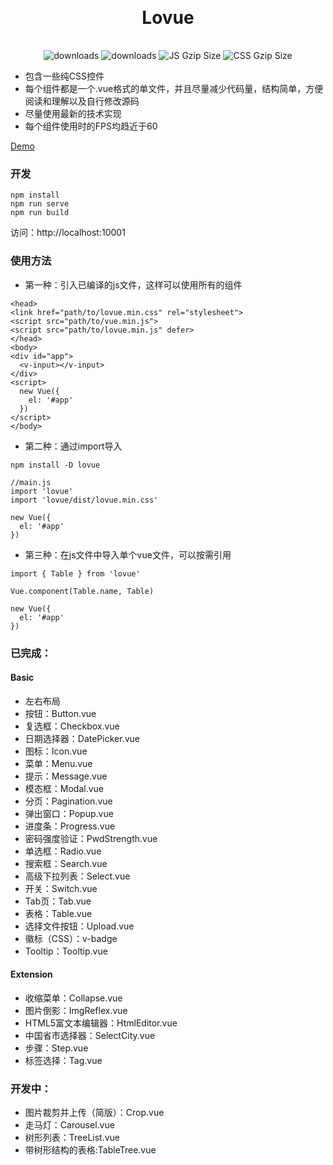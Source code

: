 <h1 align="center" style="margin: 30px 0 35px;">Lovue</h1>

<p align="center">
    <img src="https://img.shields.io/npm/dt/lovue.svg?style=flat-square" alt="downloads" />
    <img src="https://img.shields.io/npm/dm/lovue.svg?style=flat-square" alt="downloads" />
    <img src="https://img.badgesize.io/https://unpkg.com/lovue/dist/lovue.min.js?compression=gzip&style=flat-square&label=JS%20gzip%20size" alt="JS Gzip Size" />
    <img src="https://img.badgesize.io/https://unpkg.com/lovue/dist/lovue.min.css?compression=gzip&style=flat-square&label=CSS%20gzip%20size" alt="CSS Gzip Size" />
</p>

- 包含一些纯CSS控件
- 每个组件都是一个.vue格式的单文件，并且尽量减少代码量，结构简单，方便阅读和理解以及自行修改源码
- 尽量使用最新的技术实现
- 每个组件使用时的FPS均趋近于60

[Demo](https://lovue.now.sh)

### 开发
```
npm install
npm run serve
npm run build
```
访问：http://localhost:10001

### 使用方法
- 第一种：引入已编译的js文件，这样可以使用所有的组件
```
<head>
<link href="path/to/lovue.min.css" rel="stylesheet">
<script src="path/to/vue.min.js">
<script src="path/to/lovue.min.js" defer>
</head>
<body>
<div id="app">
  <v-input></v-input>
</div>
<script>
  new Vue({
    el: '#app'
  })
</script>
</body>
```
- 第二种：通过import导入
```
npm install -D lovue

//main.js
import 'lovue'
import 'lovue/dist/lovue.min.css'

new Vue({
  el: '#app'
})
```
- 第三种：在js文件中导入单个vue文件，可以按需引用
```
import { Table } from 'lovue'

Vue.component(Table.name, Table)

new Vue({
  el: '#app'
})
```

### 已完成：

#### Basic
- 左右布局
- 按钮：Button.vue
- 复选框：Checkbox.vue
- 日期选择器：DatePicker.vue
- 图标：Icon.vue
- 菜单：Menu.vue
- 提示：Message.vue
- 模态框：Modal.vue
- 分页：Pagination.vue
- 弹出窗口：Popup.vue
- 进度条：Progress.vue
- 密码强度验证：PwdStrength.vue
- 单选框：Radio.vue
- 搜索框：Search.vue
- 高级下拉列表：Select.vue
- 开关：Switch.vue
- Tab页：Tab.vue
- 表格：Table.vue
- 选择文件按钮：Upload.vue
- 徽标（CSS）：v-badge
- Tooltip：Tooltip.vue

#### Extension
- 收缩菜单：Collapse.vue
- 图片倒影：ImgReflex.vue
- HTML5富文本编辑器：HtmlEditor.vue
- 中国省市选择器：SelectCity.vue
- 步骤：Step.vue
- 标签选择：Tag.vue


### 开发中：

- 图片裁剪并上传（简版）：Crop.vue
- 走马灯：Carousel.vue
- 树形列表：TreeList.vue
- 带树形结构的表格:TableTree.vue

